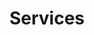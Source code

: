 ---
templateKey: services-page
path: /services
title: Services
serviceItems:
  - title: My Service
    description: My Description
---